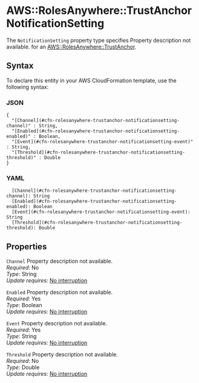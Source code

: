 # AWS::RolesAnywhere::TrustAnchor NotificationSetting<a name="aws-properties-rolesanywhere-trustanchor-notificationsetting"></a>

<a name="aws-properties-rolesanywhere-trustanchor-notificationsetting-description"></a>The `NotificationSetting` property type specifies Property description not available\. for an [AWS::RolesAnywhere::TrustAnchor](aws-resource-rolesanywhere-trustanchor.md)\.

## Syntax<a name="aws-properties-rolesanywhere-trustanchor-notificationsetting-syntax"></a>

To declare this entity in your AWS CloudFormation template, use the following syntax:

### JSON<a name="aws-properties-rolesanywhere-trustanchor-notificationsetting-syntax.json"></a>

```
{
  "[Channel](#cfn-rolesanywhere-trustanchor-notificationsetting-channel)" : String,
  "[Enabled](#cfn-rolesanywhere-trustanchor-notificationsetting-enabled)" : Boolean,
  "[Event](#cfn-rolesanywhere-trustanchor-notificationsetting-event)" : String,
  "[Threshold](#cfn-rolesanywhere-trustanchor-notificationsetting-threshold)" : Double
}
```

### YAML<a name="aws-properties-rolesanywhere-trustanchor-notificationsetting-syntax.yaml"></a>

```
  [Channel](#cfn-rolesanywhere-trustanchor-notificationsetting-channel): String
  [Enabled](#cfn-rolesanywhere-trustanchor-notificationsetting-enabled): Boolean
  [Event](#cfn-rolesanywhere-trustanchor-notificationsetting-event): String
  [Threshold](#cfn-rolesanywhere-trustanchor-notificationsetting-threshold): Double
```

## Properties<a name="aws-properties-rolesanywhere-trustanchor-notificationsetting-properties"></a>

`Channel`  <a name="cfn-rolesanywhere-trustanchor-notificationsetting-channel"></a>
Property description not available\.  
*Required*: No  
*Type*: String  
*Update requires*: [No interruption](https://docs.aws.amazon.com/AWSCloudFormation/latest/UserGuide/using-cfn-updating-stacks-update-behaviors.html#update-no-interrupt)

`Enabled`  <a name="cfn-rolesanywhere-trustanchor-notificationsetting-enabled"></a>
Property description not available\.  
*Required*: Yes  
*Type*: Boolean  
*Update requires*: [No interruption](https://docs.aws.amazon.com/AWSCloudFormation/latest/UserGuide/using-cfn-updating-stacks-update-behaviors.html#update-no-interrupt)

`Event`  <a name="cfn-rolesanywhere-trustanchor-notificationsetting-event"></a>
Property description not available\.  
*Required*: Yes  
*Type*: String  
*Update requires*: [No interruption](https://docs.aws.amazon.com/AWSCloudFormation/latest/UserGuide/using-cfn-updating-stacks-update-behaviors.html#update-no-interrupt)

`Threshold`  <a name="cfn-rolesanywhere-trustanchor-notificationsetting-threshold"></a>
Property description not available\.  
*Required*: No  
*Type*: Double  
*Update requires*: [No interruption](https://docs.aws.amazon.com/AWSCloudFormation/latest/UserGuide/using-cfn-updating-stacks-update-behaviors.html#update-no-interrupt)